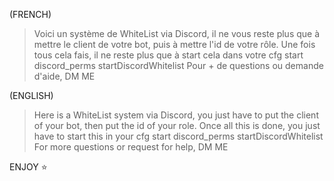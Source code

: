 (FRENCH)

> Voici un système de WhiteList via Discord, il ne vous reste plus que à mettre le client de votre bot, puis à mettre l'id de votre rôle.
Une fois tous cela fais, il ne reste plus que à start cela dans votre cfg
> start discord_perms
> startDiscordWhitelist
> Pour + de questions ou demande d'aide, DM ME

(ENGLISH)

> Here is a WhiteList system via Discord, you just have to put the client of your bot, then put the id of your role.
Once all this is done, you just have to start this in your cfg
> start discord_perms
> startDiscordWhitelist
> For more questions or request for help, DM ME


ENJOY ⭐️

